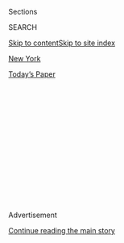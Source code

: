 <div id="app">

<div>

<div>

<div>

<div class="NYTAppHideMasthead css-1q2w90k e1suatyy0">

<div class="section css-ui9rw0 e1suatyy2">

<div class="css-eph4ug er09x8g0">

<div class="css-6n7j50">

</div>

<span class="css-1dv1kvn">Sections</span>

<div class="css-10488qs">

<span class="css-1dv1kvn">SEARCH</span>

</div>

[Skip to content](#site-content)[Skip to site index](#site-index)

</div>

<div id="masthead-section-label" class="css-1wr3we4 eaxe0e00">

[New
York](https://www.nytimes.com/section/nyregion)

</div>

<div class="css-10698na e1huz5gh0">

</div>

</div>

<div id="masthead-bar-one" class="section hasLinks css-15hmgas e1csuq9d3">

<div class="css-uqyvli e1csuq9d0">

</div>

<div class="css-1uqjmks e1csuq9d1">

</div>

<div class="css-9e9ivx">

[](https://myaccount.nytimes.com/auth/login?response_type=cookie&client_id=vi)

</div>

<div class="css-1bvtpon e1csuq9d2">

[Today’s
Paper](https://www.nytimes.com/section/todayspaper)

</div>

</div>

</div>

</div>

<div data-aria-hidden="false">

<div id="site-content" data-role="main">

<div>

<div class="css-1aor85t" style="opacity:0.000000001;z-index:-1;visibility:hidden">

<div class="css-1hqnpie">

<div class="css-epjblv">

<span class="css-17xtcya">[New
York](/section/nyregion)</span><span class="css-x15j1o">|</span><span class="css-fwqvlz">How
the Tropical Storm Is Affecting New
York</span>

</div>

<div class="css-k008qs">

<div class="css-1iwv8en">

<span class="css-18z7m18"></span>

<div>

</div>

</div>

<span class="css-1n6z4y">https://nyti.ms/2XsMU2Z</span>

<div class="css-1705lsu">

<div class="css-4xjgmj">

<div class="css-4skfbu" data-role="toolbar" data-aria-label="Social Media Share buttons, Save button, and Comments Panel with current comment count" data-testid="share-tools">

  - 
  - 
  - 
  - 
    
    <div class="css-6n7j50">
    
    </div>

  - 
  - 

</div>

</div>

</div>

</div>

</div>

</div>

<div id="NYT_TOP_BANNER_REGION" class="css-13pd83m">

</div>

<div id="top-wrapper" class="css-1sy8kpn">

<div id="top-slug" class="css-l9onyx">

Advertisement

</div>

[Continue reading the main
story](#after-top)

<div class="ad top-wrapper" style="text-align:center;height:100%;display:block;min-height:250px">

<div id="top" class="place-ad" data-position="top" data-size-key="top">

</div>

</div>

<div id="after-top">

</div>

</div>

<div>

<div id="sponsor-wrapper" class="css-1hyfx7x">

<div id="sponsor-slug" class="css-19vbshk">

Supported by

</div>

[Continue reading the main
story](#after-sponsor)

<div id="sponsor" class="ad sponsor-wrapper" style="text-align:center;height:100%;display:block">

</div>

<div id="after-sponsor">

</div>

</div>

<div class="css-186x18t">

New York Today

</div>

<div class="css-1vkm6nb ehdk2mb0">

# How the Tropical Storm Is Affecting New York

</div>

<div class="css-18e8msd">

<div class="css-vp77d3 epjyd6m0">

<div class="css-1baulvz">

By [<span class="css-1baulvz last-byline" itemprop="name">Troy
Closson</span>](https://www.nytimes.com/by/troy-closson)

</div>

</div>

  - 
    
    <div class="css-ld3wwf e16638kd2">
    
    Aug. 4,
    2020
    
    </div>

  - 
    
    <div class="css-4xjgmj">
    
    <div class="css-d8bdto" data-role="toolbar" data-aria-label="Social Media Share buttons, Save button, and Comments Panel with current comment count" data-testid="share-tools">
    
      - 
      - 
      - 
      - 
        
        <div class="css-6n7j50">
        
        </div>
    
      - 
      - 
    
    </div>
    
    </div>

</div>

</div>

<div class="section meteredContent css-1r7ky0e" name="articleBody" itemprop="articleBody">

<div class="css-1fanzo5 StoryBodyCompanionColumn">

<div class="css-53u6y8">

*\[Want to get New York Today by email?* [*Here’s the
sign-up*](https://www.nytimes.com/newsletters/newyorktoday)*.\]*

**It’s
Tuesday.**

</div>

</div>

<div style="max-width:100%;margin:0 auto">

<div class="css-17dprlf" data-id="100000004236491" data-slug="ny-today-weather-module" style="max-width:600px">

</div>

</div>

<div class="css-1fanzo5 StoryBodyCompanionColumn">

<div class="css-53u6y8">

**Weather:** ** Stormy (see below). High in the upper 70s.

**Alternate-side parking**: In effect until Aug. 15 (Feast of the
Assumption). [Read about the amended regulations
here](https://www1.nyc.gov/html/dot/html/motorist/alternate-side-parking.shtml#reform).

-----

</div>

</div>

<div class="css-79elbk" data-testid="photoviewer-wrapper">

<div class="css-z3e15g" data-testid="photoviewer-wrapper-hidden">

</div>

<div class="css-1a48zt4 ehw59r15" data-testid="photoviewer-children">

![<span class="css-cnj6d5 e1z0qqy90" itemprop="copyrightHolder"><span class="css-1ly73wi e1tej78p0">Credit...</span><span>Saul
Martinez for The New York
Times</span></span>](https://static01.nyt.com/images/2020/08/04/nyregion/04nytoday/merlin_175235661_a91a6f57-6403-4d23-ae6e-654918fe0621-articleLarge.jpg?quality=75&auto=webp&disable=upscale)

</div>

</div>

<div class="css-1fanzo5 StoryBodyCompanionColumn">

<div class="css-53u6y8">

*\[Latest updates:* [*Isaias batters New York region, with a million
losing
power*](https://www.nytimes.com/2020/08/04/nyregion/nj-ny-Isaias-hurricane-storm.html)*.\]*

Keep flashlights close, make sure your phones are fully charged and
watch out for flooding. That’s what state officials advised as [Tropical
Storm
Isaias](https://www.nytimes.com/2020/08/04/us/isaias-storm-updates.html)
[moved up the Eastern
Seaboard](https://www.nytimes.com/interactive/2020/07/31/us/hurricane-isaias-tracker-map.html)
and made its way to New York today.

</div>

</div>

<div class="css-1fanzo5 StoryBodyCompanionColumn">

<div class="css-53u6y8">

A tropical storm warning is in effect through early Wednesday morning
for regions across New York, New Jersey and Connecticut. The storm,
which made landfall in North Carolina about 11 p.m. Monday as a Category
1 hurricane, is likely to bring strong wind and heavy rain to New York.
It might have a greater impact than [Tropical Storm
Fay](https://www.nytimes.com/2020/07/10/nyregion/tropical-storm-fay-nyc.html)
did last month.

The storm may wallop New York with the strongest wind the city has
experienced since Hurricane Sandy in 2012, but officials don’t expect it
to cause significant damage in the region.

“But we have been surprised before,” Mayor Bill de Blasio said at a news
conference on Monday. “So we’re in a very vigilant state right now.”

*\[*[*Read the latest updates on the forecast for Tropical Storm
Isaias*](https://www.nytimes.com/2020/08/03/us/isaias-storm-updates.html)*.\]*

Here’s what you need to know:

### The forecast

Two to four inches of rain may fall in the region, the National Weather
Service said. Strong wind may begin around noon, but the most intense
rain and gusts are expected in the afternoon and the evening, when heavy
downpours may occur in New York City and the lower Hudson Valley.

</div>

</div>

<div class="css-1fanzo5 StoryBodyCompanionColumn">

<div class="css-53u6y8">

Coastal flooding and powerful wind from 30 to 70 miles per hour are
expected throughout the day. New Yorkers may see downed trees, damage to
homes and scattered power
outages.

<div id="NYT_MAIN_CONTENT_1_REGION" class="css-9tf9ac">

<div>

<div id="styln-election-promo" class="section interactive-content interactive-size-medium css-1ftcdic">

<div class="css-17ih8de interactive-body">

<div id="styln-briefing-block" data-asset-id="">

<div class="briefing-block-header-section">

# [Live Updates: Isaias](https://www.nytimes.com/2020/08/04/us/isaias-storm-updates.html?action=click&pgtype=Article&state=default&region=MAIN_CONTENT_1&context=storylines_live_updates)

<div class="briefing-block-ts">

Updated 2020-08-05T03:55:25.341Z

</div>

</div>

  - [Isaias brought winds and rain to much of the East
    Coast.](https://www.nytimes.com/2020/08/04/us/isaias-storm-updates.html?action=click&pgtype=Article&state=default&region=MAIN_CONTENT_1&context=storylines_live_updates#link-38d68049)
  - [At least two people were killed by a tornado in North
    Carolina.](https://www.nytimes.com/2020/08/04/us/isaias-storm-updates.html?action=click&pgtype=Article&state=default&region=MAIN_CONTENT_1&context=storylines_live_updates#link-7961bdbc)
  - [The storm knocked out power over wide
    areas.](https://www.nytimes.com/2020/08/04/us/isaias-storm-updates.html?action=click&pgtype=Article&state=default&region=MAIN_CONTENT_1&context=storylines_live_updates#link-3480f4a1)

<div class="briefing-block-footer">

<div class="briefing-block-footer-meta">

[See more
updates](https://www.nytimes.com/2020/08/04/us/isaias-storm-updates.html?action=click&pgtype=Article&state=default&region=MAIN_CONTENT_1&context=storylines_live_updates)

</div>

</div>

</div>

</div>

</div>

</div>

</div>

If the wind reaches those speeds, the Metropolitan Transportation
Authority might suspend some service.

The storm is expected to weaken as it moves through the region,
according to the National Weather Service, with its effects in the area
diminishing by Tuesday night. In North Carolina, flooding, home fires
and power outages were reported as the storm passed through.

### The preparations

Emergency crews set up barriers throughout Lower Manhattan, which state
officials said was particularly vulnerable to flooding.

The South Street Seaport is the only area in New York City expected to
be at risk of storm surge, which could reach one to three feet, though
minor flooding may occur in other neighborhoods, officials said on
Monday.

While evacuation orders were not put in place for any regions in the
state, Gov. Andrew M. Cuomo said motorists should anticipate poor
weather and take precautions for potential flash flooding.

In New York City, restaurants were told to bring in all outdoor
furniture and to secure all barriers and platforms that were recently
created to accommodate outdoor dining.

</div>

</div>

<div class="css-1fanzo5 StoryBodyCompanionColumn">

<div class="css-53u6y8">

-----

## From The Times

[Facebook Bets Big on Future of N.Y.C., and Offices, With New
Lease](https://www.nytimes.com/2020/08/03/nyregion/facebook-nyc-office-farley-building.html)

[Judge Whose Son Was Killed by Misogynistic Lawyer Speaks
Out](https://www.nytimes.com/2020/08/03/nyregion/esther-salas-roy-den-hollander.html)

[One-Third of New York’s Small Businesses May Be Gone
Forever](https://www.nytimes.com/2020/08/03/nyregion/nyc-small-businesses-closing-coronavirus.html)

[D.A. Vance Is Investigating Trump and His Company Over Fraud, Filing
Suggests](https://www.nytimes.com/2020/08/03/nyregion/donald-trump-taxes-cyrus-vance.html)

Want more news? [Check out our full
coverage](https://www.nytimes.com/section/nyregion).

**The Mini Crossword:** Here is [today’s
puzzle](https://www.nytimes.com/crosswords/game/mini).

-----

## What we’re reading

At one New York City hospital, nearly half of **coronavirus patients
developed kidney issues**. \[[New York
Post](https://nypost.com/2020/08/03/half-of-coronavirus-patients-at-nyc-hospital-developed-kidney-issues/)\]

Construction has resumed on a Greek Orthodox Church that was **destroyed
by the Sept. 11 terrorist attacks**. \[[CBS New
York](https://newyork.cbslocal.com/2020/08/03/construction-resumes-to-rebuild-historic-greek-orthodox-church-destroyed-on-9-11/)\]

**Census response rates are still lagging** in the region because of the
pandemic.
\[[Gothamist](https://gothamist.com/news/nyc-census-response-rate-continues-lag-city-grapples-pandemic-fears-and-reduced-door-knocking)\]

-----

</div>

</div>

<div class="css-1fanzo5 StoryBodyCompanionColumn">

<div class="css-53u6y8">

## And finally: George Floyd and a dance festival

*The Times’s Marina Haas writes:*

This summer, as stages across the country lie unused, Kaatsbaan, a dance
center in the Hudson Valley, will be something precious and rare: one of
the few places in America where dancers will be performing live and in
front of a living and breathing, if well-distanced and masked, audience.

From now until Sept. 27, Kaatsbaan is holding an outdoor dance festival,
made up mostly of solos and socially distanced duets, ranging from
ballet to flamenco to tap to Broadway to postmodern dance. The festival,
a response to the lack of performance opportunities facing American
dancers, is the brainchild of Stella Abrera, the center’s artistic
director, and Sonja Kostich, its executive director.

*\[*[*In the Hudson Valley: Live dancers, real sweat and natural
beauty*](https://www.nytimes.com/2020/07/29/arts/dance/kaatsbaan-dance-festival-stella-abrera.html)*.\]*

The national soul-searching touched off by the killing of George Floyd
in Minneapolis further intensified the sense of urgency. “How can we not
respond to what is happening in our society?” Ms. Abrera said. “Art
helps us be part of our world, to process what is happening around us,
to grieve.”

She and Ms. Kostich saw a need as well as an opportunity. To make the
festival as inclusive and as responsive to the moment as possible, they
invited three distinguished Black dancers to develop the programming
with them. Their input influenced all aspects of the festival, like the
curation of programs, the selection of dancers and the inclusion of new
works.

For Calvin Royal III of American Ballet Theater, who programmed the
first evening of the festival last weekend, the chance to reimmerse
himself in dance came at just the right moment. A ballet dancer on the
cusp of stardom, he saw several important debuts melt away during the
spring season. Then came the killing of Mr. Floyd and the ugliness it
highlighted.

“The news is so depressing and so negative,” Mr. Royal said. “I wanted
to really show the beauty that’s out there, honoring Black and brown
artists.”

*It’s Tuesday — lift up
artists.*

-----

</div>

</div>

<div class="css-1fanzo5 StoryBodyCompanionColumn">

<div class="css-53u6y8">

## Metropolitan Diary: In Chinatown

</div>

</div>

<div class="css-79elbk" data-testid="photoviewer-wrapper">

<div class="css-z3e15g" data-testid="photoviewer-wrapper-hidden">

</div>

<div class="css-1a48zt4 ehw59r15" data-testid="photoviewer-children">

<div class="css-1xdhyk6 erfvjey0">

<span class="css-1ly73wi e1tej78p0">Image</span>

<div class="css-zjzyr8">

<div data-testid="lazyimage-container" style="height:241.02222222222224px">

</div>

</div>

</div>

</div>

</div>

<div class="css-1fanzo5 StoryBodyCompanionColumn">

<div class="css-53u6y8">

Dear Diary:

It was the early ’70s, and we were at our favorite Chinatown restaurant.
Our party of five included a former New York City junior high school
teacher, Cathleen McDonnell Pietronuto.

As usual, the restaurant was crowded, and the noise level was getting
out of control.

At some point, Cathy stood up.

“There is entirely too much noise in this room,” she announced in her
classroom-tested voice.

Total silence.

Then a tentative voice piped up from across the dining room.

“Miss McDonnell?”

*— Joseph Demas*

-----

*New York Today is published weekdays around 6 a.m.* [*Sign up
here*](https://www.nytimes.com/newsletters/newyorktoday?module=inline)
*to get it by email. You can also find it at*
[*nytoday.com*](http://www.nytoday.com/)*.*

*We’re experimenting with the format of New York Today. What would you
like to see more (or less) of? Post a comment or email us:*
[*nytoday@nytimes.com*](mailto:nytoday@nytimes.com)*.*

</div>

</div>

</div>

<div>

</div>

<div>

</div>

<div>

</div>

<div>

<div id="bottom-wrapper" class="css-1ede5it">

<div id="bottom-slug" class="css-l9onyx">

Advertisement

</div>

[Continue reading the main
story](#after-bottom)

<div id="bottom" class="ad bottom-wrapper" style="text-align:center;height:100%;display:block;min-height:90px">

</div>

<div id="after-bottom">

</div>

</div>

</div>

</div>

</div>

## Site Index

<div>

</div>

## Site Information Navigation

  - [© <span>2020</span> <span>The New York Times
    Company</span>](https://help.nytimes.com/hc/en-us/articles/115014792127-Copyright-notice)

<!-- end list -->

  - [NYTCo](https://www.nytco.com/)
  - [Contact
    Us](https://help.nytimes.com/hc/en-us/articles/115015385887-Contact-Us)
  - [Work with us](https://www.nytco.com/careers/)
  - [Advertise](https://nytmediakit.com/)
  - [T Brand Studio](http://www.tbrandstudio.com/)
  - [Your Ad
    Choices](https://www.nytimes.com/privacy/cookie-policy#how-do-i-manage-trackers)
  - [Privacy](https://www.nytimes.com/privacy)
  - [Terms of
    Service](https://help.nytimes.com/hc/en-us/articles/115014893428-Terms-of-service)
  - [Terms of
    Sale](https://help.nytimes.com/hc/en-us/articles/115014893968-Terms-of-sale)
  - [Site
    Map](https://spiderbites.nytimes.com)
  - [Help](https://help.nytimes.com/hc/en-us)
  - [Subscriptions](https://www.nytimes.com/subscription?campaignId=37WXW)

</div>

</div>

</div>

</div>

